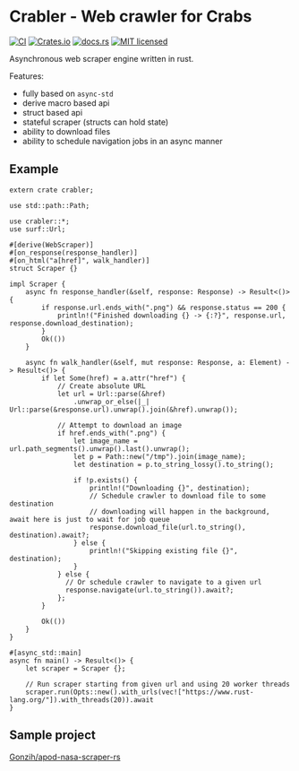 # Crabler - Web crawler for Crabs

[![CI][ci-badge]][ci-url]
[![Crates.io][crates-badge]][crates-url]
[![docs.rs][docs-badge]][docs-url]
[![MIT licensed][mit-badge]][mit-url]

[ci-badge]: https://github.com/Gonzih/crabler/workflows/CI/badge.svg
[ci-url]: https://github.com/Gonzih/crabler/actions
[crates-badge]: https://img.shields.io/crates/v/crabler.svg
[crates-url]: https://crates.io/crates/crabler
[docs-badge]: https://docs.rs/crabler/badge.svg
[docs-url]: https://docs.rs/crabler
[mit-badge]: https://img.shields.io/badge/license-MIT-blue.svg
[mit-url]: LICENSE


Asynchronous web scraper engine written in rust.

Features:
* fully based on `async-std`
* derive macro based api
* struct based api
* stateful scraper (structs can hold state)
* ability to download files
* ability to schedule navigation jobs in an async manner

## Example

```rust,no_run
extern crate crabler;

use std::path::Path;

use crabler::*;
use surf::Url;

#[derive(WebScraper)]
#[on_response(response_handler)]
#[on_html("a[href]", walk_handler)]
struct Scraper {}

impl Scraper {
    async fn response_handler(&self, response: Response) -> Result<()> {
        if response.url.ends_with(".png") && response.status == 200 {
            println!("Finished downloading {} -> {:?}", response.url, response.download_destination);
        }
        Ok(())
    }

    async fn walk_handler(&self, mut response: Response, a: Element) -> Result<()> {
        if let Some(href) = a.attr("href") {
            // Create absolute URL
            let url = Url::parse(&href)
                .unwrap_or_else(|_| Url::parse(&response.url).unwrap().join(&href).unwrap());

            // Attempt to download an image
            if href.ends_with(".png") {
                let image_name = url.path_segments().unwrap().last().unwrap();
                let p = Path::new("/tmp").join(image_name);
                let destination = p.to_string_lossy().to_string();

                if !p.exists() {
                    println!("Downloading {}", destination);
                    // Schedule crawler to download file to some destination
                    // downloading will happen in the background, await here is just to wait for job queue
                    response.download_file(url.to_string(), destination).await?;
                } else {
                    println!("Skipping existing file {}", destination);
                }
            } else {
              // Or schedule crawler to navigate to a given url
              response.navigate(url.to_string()).await?;
            };
        }

        Ok(())
    }
}

#[async_std::main]
async fn main() -> Result<()> {
    let scraper = Scraper {};

    // Run scraper starting from given url and using 20 worker threads
    scraper.run(Opts::new().with_urls(vec!["https://www.rust-lang.org/"]).with_threads(20)).await
}
```

## Sample project

[Gonzih/apod-nasa-scraper-rs](https://github.com/Gonzih/apod-nasa-scraper-rs/)
